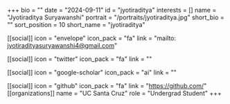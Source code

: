 +++
bio = "" 
date = "2024-09-11" 
id = "jyotiraditya" 
interests = [] 
name = "Jyotiraditya Suryawanshi" 
portrait = "/portraits/jyotiraditya.jpg" 
short_bio = "" 
sort_position = 10
 short_name = "jyotiraditya" 

[[social]] 
    icon = "envelope" 
    icon_pack = "fa" 
    link = "mailto: jyotiradityasuryawanshi4@gmail.com"

 [[social]] 
    icon = "twitter" 
    icon_pack = "fa" 
    link = "" 

[[social]] 
    icon = "google-scholar" 
    icon_pack = "ai" 
    link = "" 

[[social]] 
    icon = "github" 
    icon_pack = "fa" 
    link = "https://github.com/" 
[[organizations]] 
     name = "UC Santa Cruz" 
      role = "Undergrad Student" 
+++